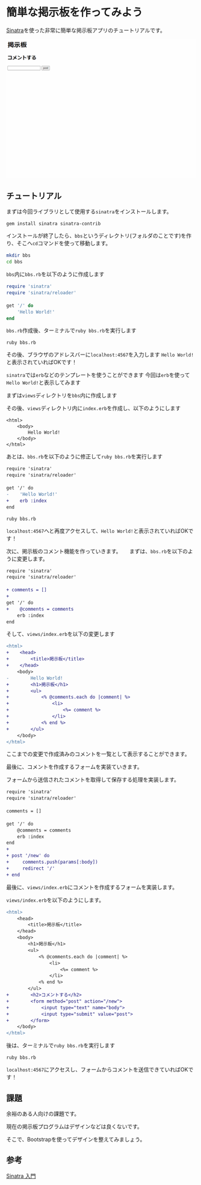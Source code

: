 # 簡単な掲示板を作ってみよう

[Sinatra](https://github.com/sinatra/sinatra/)を使った非常に簡単な掲示板アプリのチュートリアルです。

![bbs demo](./bbs-demo.gif)

## チュートリアル

まずは今回ライブラリとして使用する`sinatra`をインストールします。

```shell
gem install sinatra sinatra-contrib
```

インストールが終了したら、`bbs`というディレクトリ(フォルダのことです)を作り、そこへ`cd`コマンドを使って移動します。

```bash
mkdir bbs
cd bbs
```

`bbs`内に`bbs.rb`を以下のように作成します

```ruby:bbs.rb
require 'sinatra'
require 'sinatra/reloader'

get '/' do
    'Hello World!'
end 
```

`bbs.rb`作成後、ターミナルで`ruby bbs.rb`を実行します

```shell
ruby bbs.rb
```

その後、ブラウザのアドレスバーに`localhost:4567`を入力します 
`Hello World!`と表示されていればOKです！

`sinatra`では`erb`などのテンプレートを使うことができます 
今回は`erb`を使って`Hello World!`と表示してみます 

まずは`views`ディレクトリを`bbs`内に作成します

その後、`views`ディレクトリ内に`index.erb`を作成し、以下のようにします

```erb:views/index.erb
<html>
    <body>
        Hello World!
    </body>
</html> 
```

あとは、`bbs.rb`を以下のように修正して`ruby bbs.rb`を実行します

```diff
require 'sinatra'
require 'sinatra/reloader'

get '/' do
-    'Hello World!'
+    erb :index
end 
```

```shell
ruby bbs.rb
```

`localhost:4567`へと再度アクセスして、`Hello World!`と表示されていればOKです！

次に、掲示板のコメント機能を作っていきます。
　
まずは、`bbs.rb`を以下のように変更します。

```diff
require 'sinatra'
require 'sinatra/reloader'

+ comments = []
+
get '/' do
+    @comments = comments
    erb :index
end
```

そして、`views/index.erb`を以下の変更します

```diff
<html>
+    <head>
+        <title>掲示板</title>
+    </head>
    <body>
-        Hello World!
+        <h1>掲示板</h1>
+        <ul>
+            <% @comments.each do |comment| %>
+                <li>
+                    <%= comment %>
+                </li>
+            <% end %>
+        </ul>
    </body>
</html>
```

ここまでの変更で作成済みのコメントを一覧として表示することができます。

最後に、コメントを作成するフォームを実装ていきます。

フォームから送信されたコメントを取得して保存する処理を実装します。

```diff
require 'sinatra'
require 'sinatra/reloader'

comments = []

get '/' do
    @comments = comments
    erb :index
end 
+ 
+ post '/new' do
+     comments.push(params[:body])
+     redirect '/'
+ end
```

最後に、`views/index.erb`にコメントを作成するフォームを実装します。

`views/index.erb`を以下のようにします。

```diff
<html>
    <head>
        <title>掲示板</title>
    </head>
    <body>
        <h1>掲示板</h1>
        <ul>
            <% @comments.each do |comment| %>
                <li>
                    <%= comment %>
                </li>
            <% end %>
        </ul>
+        <h2>コメントする</h2>
+        <form method="post" action="/new">
+            <input type="text" name="body">
+            <input type="submit" value="post">
+        </form>
    </body>
</html>
```

後は、ターミナルで`ruby bbs.rb`を実行します

```shell
ruby bbs.rb
```

`localhost:4567`にアクセスし、フォームからコメントを送信できていればOKです！

## 課題

余裕のある人向けの課題です。

現在の掲示板プログラムはデザインなどは良くないです。

そこで、Bootstrapを使ってデザインを整えてみましょう。

## 参考

[Sinatra 入門](https://qiita.com/kimioka0/items/751e460cbb59c70379c6)

